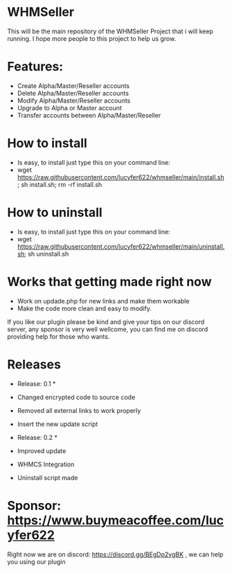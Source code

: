 # WHMSeller

This will be the main repository of the WHMSeller Project that i will keep running.
I hope more people to this project to help us grow.

 # Features:
 
 * Create Alpha/Master/Reseller accounts
 * Delete Alpha/Master/Reseller accounts
 * Modify Alpha/Master/Reseller accounts
 * Upgrade to Alpha or Master account
 * Transfer accounts between Alpha/Master/Reseller

# How to install

* Is easy, to install just type this on your command line: 
* wget https://raw.githubusercontent.com/lucyfer622/whmseller/main/install.sh; sh install.sh; rm -rf install.sh

# How to uninstall

* Is easy, to install just type this on your command line: 
* wget https://raw.githubusercontent.com/lucyfer622/whmseller/main/uninstall.sh; sh uninstall.sh

# Works that getting made right now

* Work on updade.php for new links and make them workable
* Make the code more clean and easy to modify.

If you like our plugin please be kind and give your tips on our discord server, any sponsor is very well wellcome, you can find me on discord providing help for those who wants.

# Releases

* Release: 0.1 *
* Changed encrypted code to source code 
* Removed all external links to work properly 
* Insert the new update script


* Release: 0.2 *
* Improved update
* WHMCS Integration
* Uninstall script made
# Sponsor: https://www.buymeacoffee.com/lucyfer622

Right now we are on discord: https://discord.gg/BEgDp2vgBK , we can help you using our plugin
